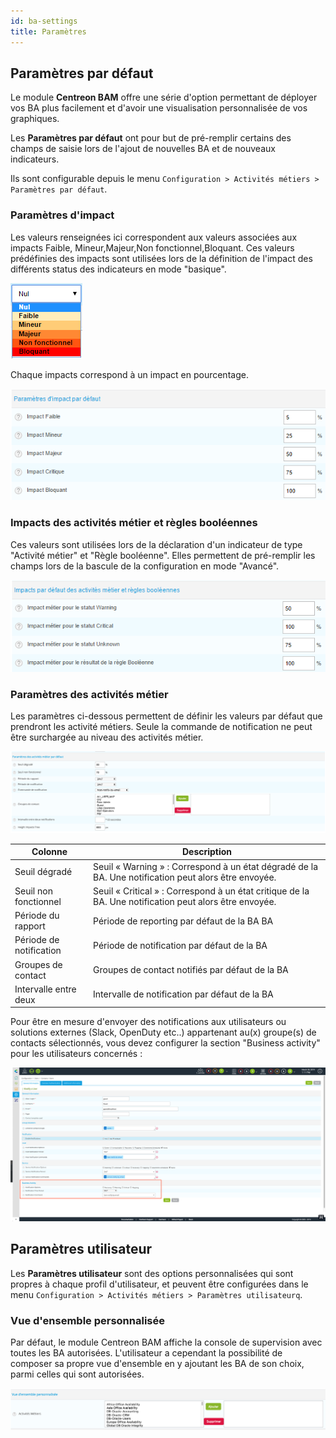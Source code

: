 ```yaml
---
id: ba-settings
title: Paramètres
---
```


## Paramètres par défaut

Le module **Centreon BAM** offre une série d'option permettant de
déployer vos BA plus facilement et d'avoir une visualisation
personnalisée de vos graphiques.

Les **Paramètres par défaut** ont pour but de pré-remplir certains des champs
de saisie lors de l'ajout de nouvelles BA et de nouveaux indicateurs.

Ils sont configurable depuis le menu
`Configuration > Activités métiers > Paramètres par défaut`.

### Paramètres d'impact

Les valeurs renseignées ici correspondent aux valeurs associées aux
impacts Faible, Mineur,Majeur,Non fonctionnel,Bloquant. Ces valeurs
prédéfinies des impacts sont utilisées lors de la définition de
l'impact des différents status des indicateurs en mode "basique".

![image](../assets/service-mapping/guide/list_impacts_basic.png)

Chaque impacts correspond à un impact en pourcentage.

![image](../assets/service-mapping/guide/impacts_configuration.png)

### Impacts des activités métier et règles booléennes

Ces valeurs sont utilisées lors de la déclaration d'un indicateur de
type "Activité métier" et "Règle booléenne". Elles permettent de
pré-remplir les champs lors de la bascule de la configuration en mode
"Avancé".

![image](../assets/service-mapping/guide/impacts_ba_boolean.png)

### Paramètres des activités métier

Les paramètres ci-dessous permettent de définir les valeurs par défaut
que prendront les activité métiers. Seule la commande de notification ne
peut être surchargée au niveau des activités métier.

![image](../assets/service-mapping/guide/default_ba_parameters.png)

| Colonne                 | Description                                                                                            |
|-------------------------|--------------------------------------------------------------------------------------------------------|
| Seuil dégradé           | Seuil « Warning » : Correspond à un état dégradé de la BA. Une notification peut alors être envoyée.   |
| Seuil non fonctionnel   | Seuil « Critical » : Correspond à un état critique de la BA. Une notification peut alors être envoyée. |
| Période du rapport      | Période de reporting par défaut de la BA BA                                                            |
| Période de notification | Période de notification par défaut de la BA                                                            |
| Groupes de contact      | Groupes de contact notifiés par défaut de la BA                                                        |
| Intervalle entre deux   | Intervalle de notification par défaut de la BA                                                         |

Pour être en mesure d'envoyer des notifications aux utilisateurs ou
solutions externes (Slack, OpenDuty etc..) appartenant au(x) groupe(s)
de contacts sélectionnés, vous devez configurer la section "Business
activity" pour les utilisateurs concernés :

![image](../assets/service-mapping/guide/bam_user_notification.png)

## Paramètres utilisateur

Les **Paramètres utilisateur** sont des options personnalisées qui sont
propres à chaque profil d'utilisateur, et peuvent être configurées dans
le menu `Configuration > Activités métiers > Paramètres utilisateurq`.

### Vue d'ensemble personnalisée

Par défaut, le module Centreon BAM affiche la console de supervision
avec toutes les BA autorisées. L'utilisateur a cependant la possibilité
de composer sa propre vue d'ensemble en y ajoutant les BA de son choix,
parmi celles qui sont autorisées.

![image](../assets/service-mapping/guide/user_custom.png)
